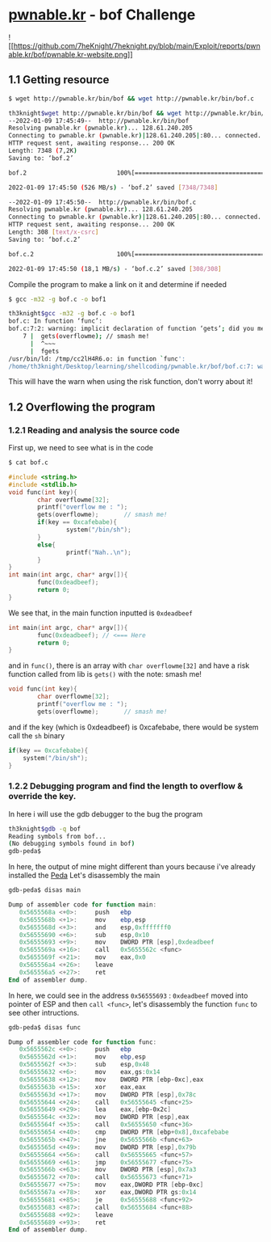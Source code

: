 # [pwnable.kr](http://pwnable.kr/play.php) - bof Challenge
![[https://github.com/7heKnight/7heknight.py/blob/main/Exploit/reports/pwnable.kr/bof/pwnable.kr-website.png]]
## 1.1 Getting resource
```sh
$ wget http://pwnable.kr/bin/bof && wget http://pwnable.kr/bin/bof.c
```
```bash
th3knight$wget http://pwnable.kr/bin/bof && wget http://pwnable.kr/bin/bof.c
--2022-01-09 17:45:49--  http://pwnable.kr/bin/bof
Resolving pwnable.kr (pwnable.kr)... 128.61.240.205
Connecting to pwnable.kr (pwnable.kr)|128.61.240.205|:80... connected.
HTTP request sent, awaiting response... 200 OK
Length: 7348 (7,2K)
Saving to: ‘bof.2’

bof.2                         100%[=================================================>]   7,18K  --.-KB/s    in 0s

2022-01-09 17:45:50 (526 MB/s) - ‘bof.2’ saved [7348/7348]

--2022-01-09 17:45:50--  http://pwnable.kr/bin/bof.c
Resolving pwnable.kr (pwnable.kr)... 128.61.240.205
Connecting to pwnable.kr (pwnable.kr)|128.61.240.205|:80... connected.
HTTP request sent, awaiting response... 200 OK
Length: 308 [text/x-csrc]
Saving to: ‘bof.c.2’

bof.c.2                       100%[=================================================>]     308  --.-KB/s    in 0s

2022-01-09 17:45:50 (18,1 MB/s) - ‘bof.c.2’ saved [308/308]
```
Compile the program to make a link on it and determine if needed
```sh
$ gcc -m32 -g bof.c -o bof1
```
```bash
th3knight$gcc -m32 -g bof.c -o bof1
bof.c: In function ‘func’:
bof.c:7:2: warning: implicit declaration of function ‘gets’; did you mean ‘fgets’? [-Wimplicit-function-declaration]
    7 |  gets(overflowme); // smash me!
      |  ^~~~
      |  fgets
/usr/bin/ld: /tmp/cc2lH4R6.o: in function `func':
/home/th3knight/Desktop/learning/shellcoding/pwnable.kr/bof/bof.c:7: warning: the `gets' function is dangerous and should not be used.
```
This will have the warn when using the risk function, don't worry about it!

## 1.2 Overflowing the program
### 1.2.1 Reading and analysis the source code
First up, we need to see what is in the code
```bash
$ cat bof.c
```
```c
#include <string.h>
#include <stdlib.h>
void func(int key){
        char overflowme[32];
        printf("overflow me : ");
        gets(overflowme);       // smash me!
        if(key == 0xcafebabe){
                system("/bin/sh");
        }
        else{
                printf("Nah..\n");
        }
}
int main(int argc, char* argv[]){
        func(0xdeadbeef);
        return 0;
}
```
We see that, in the main function inputted is `0xdeadbeef`
```c
int main(int argc, char* argv[]){
        func(0xdeadbeef); // <=== Here
        return 0;
}
```

and in `func()`, there is an array with `char overflowme[32]` and have a risk function called from lib is `gets()` with the note: smash me!
```c
void func(int key){
        char overflowme[32];
        printf("overflow me : ");
        gets(overflowme);       // smash me!
```
and if the key (which is 0xdeadbeef) is 0xcafebabe, there would be system call the `sh` binary
```c
if(key == 0xcafebabe){
	system("/bin/sh");
}
```
### 1.2.2 Debugging program and find the length to overflow & override the key.
In here i will use the gdb debugger to the bug the program
```bash
th3knight$gdb -q bof
Reading symbols from bof...
(No debugging symbols found in bof)
gdb-peda$
```
In here, the output of mine might different than yours because i've already installed the [Peda](https://github.com/longld/peda)
Let's disassembly the main
```powershell
gdb-peda$ disas main

Dump of assembler code for function main:
   0x5655568a <+0>:     push   ebp
   0x5655568b <+1>:     mov    ebp,esp
   0x5655568d <+3>:     and    esp,0xfffffff0
   0x56555690 <+6>:     sub    esp,0x10
   0x56555693 <+9>:     mov    DWORD PTR [esp],0xdeadbeef
   0x5655569a <+16>:    call   0x5655562c <func>
   0x5655569f <+21>:    mov    eax,0x0
   0x565556a4 <+26>:    leave
   0x565556a5 <+27>:    ret
End of assembler dump.
```
In here, we could see in the address `0x56555693` : `0xdeadbeef` moved into pointer of ESP and then `call <func>`, let's disassembly the function `func` to see other intructions.
```powershell
gdb-peda$ disas func

Dump of assembler code for function func:
   0x5655562c <+0>:     push   ebp
   0x5655562d <+1>:     mov    ebp,esp
   0x5655562f <+3>:     sub    esp,0x48
   0x56555632 <+6>:     mov    eax,gs:0x14
   0x56555638 <+12>:    mov    DWORD PTR [ebp-0xc],eax
   0x5655563b <+15>:    xor    eax,eax
   0x5655563d <+17>:    mov    DWORD PTR [esp],0x78c
   0x56555644 <+24>:    call   0x56555645 <func+25>
   0x56555649 <+29>:    lea    eax,[ebp-0x2c]
   0x5655564c <+32>:    mov    DWORD PTR [esp],eax
   0x5655564f <+35>:    call   0x56555650 <func+36>
   0x56555654 <+40>:    cmp    DWORD PTR [ebp+0x8],0xcafebabe
   0x5655565b <+47>:    jne    0x5655566b <func+63>
   0x5655565d <+49>:    mov    DWORD PTR [esp],0x79b
   0x56555664 <+56>:    call   0x56555665 <func+57>
   0x56555669 <+61>:    jmp    0x56555677 <func+75>
   0x5655566b <+63>:    mov    DWORD PTR [esp],0x7a3
   0x56555672 <+70>:    call   0x56555673 <func+71>
   0x56555677 <+75>:    mov    eax,DWORD PTR [ebp-0xc]
   0x5655567a <+78>:    xor    eax,DWORD PTR gs:0x14
   0x56555681 <+85>:    je     0x56555688 <func+92>
   0x56555683 <+87>:    call   0x56555684 <func+88>
   0x56555688 <+92>:    leave
   0x56555689 <+93>:    ret
End of assembler dump.
```
